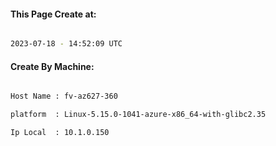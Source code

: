
   
#### This Page Create at:

```bash

2023-07-18 - 14:52:09 UTC

```

#### Create By Machine:

```bash

Host Name : fv-az627-360

platform  : Linux-5.15.0-1041-azure-x86_64-with-glibc2.35

Ip Local  : 10.1.0.150

```

